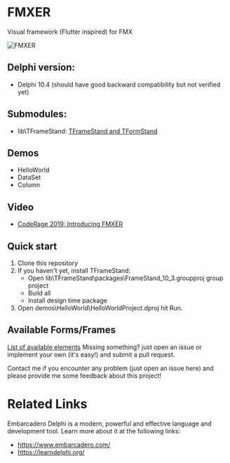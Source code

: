 # FMXER
Visual framework (Flutter inspired) for FMX

![FMXER](media/FMXER_R_256.png)

## Delphi version:
 - Delphi 10.4 (should have good backward compatibility but not verified yet)

## Submodules:
 - lib\TFrameStand: [TFrameStand and TFormStand](https://github.com/andrea-magni/TFrameStand)
  
## Demos
 - HelloWorld
 - DataSet
 - Column

## Video
 - [CodeRage 2019: Introducing FMXER](https://youtu.be/RiK2re19Kyk)

## Quick start
1. Clone this repository
2. If you haven't yet, install TFrameStand:
    - Open lib\TFrameStand\packages\FrameStand_10_3.groupproj group project
    - Build all
    - Install design time package
3. Open demos\HelloWorld\HelloWorldProject.dproj hit Run.

## Available Forms/Frames
[List of available elements](List.md)
Missing something? just open an issue or implement your own (it's easy!) and submit a pull request.

Contact me if you encounter any problem (just open an issue here) and please provide me some feedback about this project!

# Related Links
Embarcadero Delphi is a modern, powerful and effective language and development tool. Learn more about it at the following links:
 * https://www.embarcadero.com/
 * https://learndelphi.org/
